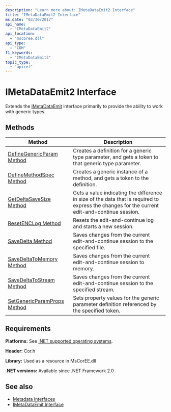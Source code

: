 ```yaml
---
description: "Learn more about: IMetaDataEmit2 Interface"
title: "IMetaDataEmit2 Interface"
ms.date: "03/30/2017"
api_name:
  - "IMetaDataEmit2"
api_location:
  - "mscoree.dll"
api_type:
  - "COM"
f1_keywords:
  - "IMetaDataEmit2"
topic_type:
  - "apiref"
---
```

# IMetaDataEmit2 Interface

Extends the [IMetaDataEmit](imetadataemit-interface.md) interface primarily to provide the ability to work with generic types.

## Methods

|Method|Description|
|------------|-----------------|
|[DefineGenericParam Method](imetadataemit2-definegenericparam-method.md)|Creates a definition for a generic type parameter, and gets a token to that generic type parameter.|
|[DefineMethodSpec Method](imetadataemit2-definemethodspec-method.md)|Creates a generic instance of a method, and gets a token to the definition.|
|[GetDeltaSaveSize Method](imetadataemit2-getdeltasavesize-method.md)|Gets a value indicating the difference in size of the data that is required to express the changes for the current edit-and-continue session.|
|[ResetENCLog Method](imetadataemit2-resetenclog-method.md)|Resets the edit-and-continue log and starts a new session.|
|[SaveDelta Method](imetadataemit2-savedelta-method.md)|Saves changes from the current edit-and-continue session to the specified file.|
|[SaveDeltaToMemory Method](imetadataemit2-savedeltatomemory-method.md)|Saves changes from the current edit-and-continue session to memory.|
|[SaveDeltaToStream Method](imetadataemit2-savedeltatostream-method.md)|Saves changes from the current edit-and-continue session to the specified stream.|
|[SetGenericParamProps Method](imetadataemit2-setgenericparamprops-method.md)|Sets property values for the generic parameter definition referenced by the specified token.|

## Requirements

 **Platforms:** See [.NET supported operating systems](https://github.com/dotnet/core/blob/main/os-lifecycle-policy.md).

 **Header:** Cor.h

 **Library:** Used as a resource in MsCorEE.dll

 **.NET versions:** Available since .NET Framework 2.0

## See also

- [Metadata Interfaces](metadata-interfaces.md)
- [IMetaDataEmit Interface](imetadataemit-interface.md)
